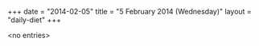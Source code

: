 +++
date = "2014-02-05"
title = "5 February 2014 (Wednesday)"
layout = "daily-diet"
+++


\<no entries\>
